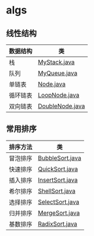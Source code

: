 # algs

## **线性结构**

|数据结构|类|
|---|---|
|栈|[MyStack.java](./src/com/cx/MyStack.java)|
|队列|[MyQueue.java](./src/com/cx/MyQueue.java)|
|单链表|[Node.java](./src/com/cx/Node.java)|
|循环链表|[LoopNode.java](./src/com/cx/LoopNode.java)|
|双向链表|[DoubleNode.java](./src/com/cx/DoubleNode.java)|

## **常用排序**

|排序方法|类|
|---|---|
|冒泡排序|[BubbleSort.java](./src/com/cx/BubbleSort.java)|
|快速排序|[QuickSort.java](./src/com/cx/QuickSort.java)|
|插入排序|[InsertSort.java](./src/com/cx/InsertSort.java)|
|希尔排序|[ShellSort.java](./src/com/cx/ShellSort.java)|
|选择排序|[SelectSort.java](./src/com/cx/SelectSort.java)|
|归并排序|[MergeSort.java](./src/com/cx/MergeSort.java)|
|基数排序|[RadixSort.java](./src/com/cx/RadixSort.java)|
